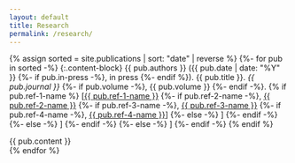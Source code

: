 ```yaml
---
layout: default
title: Research
permalink: /research/
---
```


{% assign sorted = site.publications | sort: "date" | reverse %}
{%- for pub in sorted -%}
  {:.content-block}
  {{ pub.authors }} ({{ pub.date | date: "%Y" }}
  {%- if pub.in-press -%}, in press {%- endif %}).
  {{ pub.title }}.
  _{{ pub.journal }}_
  {%- if pub.volume -%}, {{ pub.volume }} {%- endif -%}. 
  {% if pub.ref-1-name %} [<a href="{{ pub.ref-1-link }}">{{ pub.ref-1-name }}</a>
    {%- if pub.ref-2-name -%}, <a href="{{ pub.ref-2-link }}">{{ pub.ref-2-name }}</a>
      {%- if pub.ref-3-name -%}, <a href="{{ pub.ref-3-link }}">{{ pub.ref-3-name }}</a>
        {%- if pub.ref-4-name -%}, <a href="{{ pub.ref-4-link }}">{{ pub.ref-4-name }}</a>]
        {%- else -%}
        ]
        {%- endif -%}
      {%- else -%}
      ]
      {%- endif -%}
    {%- else -%}
    ]
    {%- endif -%}
  {% endif %}
  <div class="content-note">
    {{ pub.content }}
  </div>
{% endfor %}
